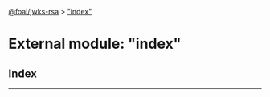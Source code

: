 [@foal/jwks-rsa](../README.md) > ["index"](../modules/_index_.md)

# External module: "index"

## Index

---

